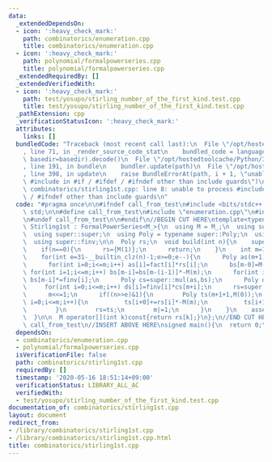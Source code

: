 ```yaml
---
data:
  _extendedDependsOn:
  - icon: ':heavy_check_mark:'
    path: combinatorics/enumeration.cpp
    title: combinatorics/enumeration.cpp
  - icon: ':heavy_check_mark:'
    path: polynomial/formalpowerseries.cpp
    title: polynomial/formalpowerseries.cpp
  _extendedRequiredBy: []
  _extendedVerifiedWith:
  - icon: ':heavy_check_mark:'
    path: test/yosupo/stirling_number_of_the_first_kind.test.cpp
    title: test/yosupo/stirling_number_of_the_first_kind.test.cpp
  _pathExtension: cpp
  _verificationStatusIcon: ':heavy_check_mark:'
  attributes:
    links: []
  bundledCode: "Traceback (most recent call last):\n  File \"/opt/hostedtoolcache/Python/3.8.5/x64/lib/python3.8/site-packages/onlinejudge_verify/documentation/build.py\"\
    , line 71, in _render_source_code_stat\n    bundled_code = language.bundle(stat.path,\
    \ basedir=basedir).decode()\n  File \"/opt/hostedtoolcache/Python/3.8.5/x64/lib/python3.8/site-packages/onlinejudge_verify/languages/cplusplus.py\"\
    , line 191, in bundle\n    bundler.update(path)\n  File \"/opt/hostedtoolcache/Python/3.8.5/x64/lib/python3.8/site-packages/onlinejudge_verify/languages/cplusplus_bundle.py\"\
    , line 398, in update\n    raise BundleErrorAt(path, i + 1, \"unable to process\
    \ #include in #if / #ifdef / #ifndef other than include guards\")\nonlinejudge_verify.languages.cplusplus_bundle.BundleErrorAt:\
    \ combinatorics/stirling1st.cpp: line 8: unable to process #include in #if / #ifdef\
    \ / #ifndef other than include guards\n"
  code: "#pragma once\n\n#ifndef call_from_test\n#include <bits/stdc++.h>\nusing namespace\
    \ std;\n\n#define call_from_test\n#include \"enumeration.cpp\"\n#include \"../polynomial/formalpowerseries.cpp\"\
    \n#undef call_from_test\n\n#endif\n//BEGIN CUT HERE\ntemplate<typename M_>\nstruct\
    \ Stirling1st : FormalPowerSeries<M_>{\n  using M = M_;\n  using super = FormalPowerSeries<M>;\n\
    \  using super::super;\n  using Poly = typename super::Poly;\n  using super::fact;\n\
    \  using super::finv;\n\n  Poly rs;\n  void build(int n){\n    super::init(n+1);\n\
    \    if(n==0){\n      rs={M(1)};\n      return;\n    }\n    int m=1;\n    rs=Poly({M(0),M(1)});\n\
    \    for(int e=31-__builtin_clz(n)-1;e>=0;e--){\n      Poly as(m+1),bs(m+1);\n\
    \      for(int i=0;i<=m;i++) as[i]=fact[i]*rs[i];\n      bs[m-0]=M(1);\n     \
    \ for(int i=1;i<=m;i++) bs[m-i]=bs[m-(i-1)]*-M(m);\n      for(int i=0;i<=m;i++)\
    \ bs[m-i]*=finv[i];\n      Poly cs=super::mul(as,bs);\n      Poly ds(m+1);\n \
    \     for(int i=0;i<=m;i++) ds[i]=finv[i]*cs[m+i];\n      rs=super::mul(rs,ds);\n\
    \      m<<=1;\n      if((n>>e)&1){\n        Poly ts(m+1+1,M(0));\n        for(int\
    \ i=0;i<=m;i++){\n          ts[i+0]+=rs[i]*-M(m);\n          ts[i+1]+=rs[i];\n\
    \        }\n        rs=ts;\n        m|=1;\n      }\n    }\n    assert(m==n);\n\
    \  }\n\n  M operator[](int k)const{return rs[k];}\n};\n//END CUT HERE\n#ifndef\
    \ call_from_test\n//INSERT ABOVE HERE\nsigned main(){\n  return 0;\n}\n#endif\n"
  dependsOn:
  - combinatorics/enumeration.cpp
  - polynomial/formalpowerseries.cpp
  isVerificationFile: false
  path: combinatorics/stirling1st.cpp
  requiredBy: []
  timestamp: '2020-05-16 18:51:14+09:00'
  verificationStatus: LIBRARY_ALL_AC
  verifiedWith:
  - test/yosupo/stirling_number_of_the_first_kind.test.cpp
documentation_of: combinatorics/stirling1st.cpp
layout: document
redirect_from:
- /library/combinatorics/stirling1st.cpp
- /library/combinatorics/stirling1st.cpp.html
title: combinatorics/stirling1st.cpp
---
```

